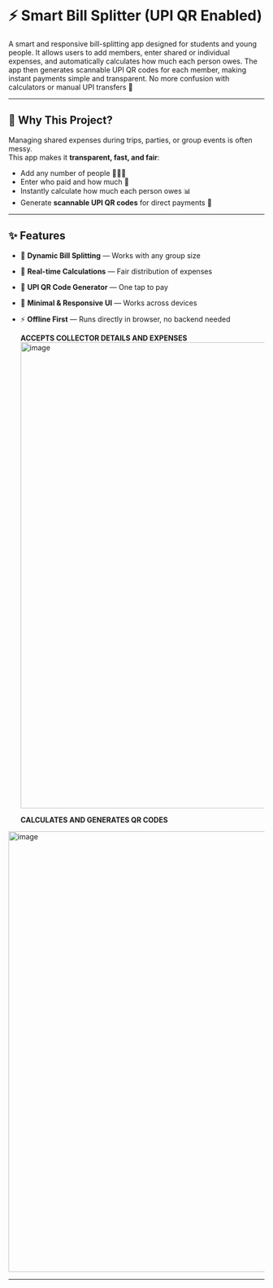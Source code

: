 # ⚡ Smart Bill Splitter (UPI QR Enabled)

A smart and responsive bill-splitting app designed for students and young people. It allows users to add members, enter shared or individual expenses, and automatically calculates how much each person owes. The app then generates scannable UPI QR codes for each member, making instant payments simple and transparent. 
No more confusion with calculators or manual UPI transfers 🚀

---

## 🎯 Why This Project?
Managing shared expenses during trips, parties, or group events is often messy.  
This app makes it **transparent, fast, and fair**:
- Add any number of people 🧑‍🤝‍🧑
- Enter who paid and how much 💸
- Instantly calculate how much each person owes 📊
- Generate **scannable UPI QR codes** for direct payments 📱

---

## ✨ Features
- 📌 **Dynamic Bill Splitting** — Works with any group size  
- 🧮 **Real-time Calculations** — Fair distribution of expenses  
- 📲 **UPI QR Code Generator** — One tap to pay  
- 🎨 **Minimal & Responsive UI** — Works across devices  
- ⚡ **Offline First** — Runs directly in browser, no backend needed
  
  **ACCEPTS COLLECTOR DETAILS AND EXPENSES** 
  <img width="1886" height="916" alt="image" src="https://github.com/user-attachments/assets/a79f155b-b81c-4644-9470-46c383f10cf1" />
  
  **CALCULATES AND GENERATES QR CODES**
<img width="1879" height="866" alt="image" src="https://github.com/user-attachments/assets/8341719f-ab26-4bc3-aa97-75b258b8afe9" />


---
